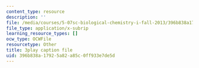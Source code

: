 ```yaml
---
content_type: resource
description: ''
file: /media/courses/5-07sc-biological-chemistry-i-fall-2013/396b838a17925a82a85c0ff933e7de5d_6c1jkgSynrI.vtt
file_type: application/x-subrip
learning_resource_types: []
ocw_type: OCWFile
resourcetype: Other
title: 3play caption file
uid: 396b838a-1792-5a82-a85c-0ff933e7de5d
---
```

